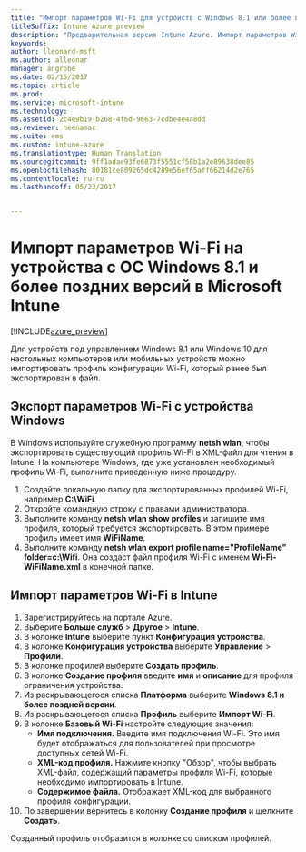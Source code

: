```yaml
---
title: "Импорт параметров Wi-Fi для устройств с Windows 8.1 или более поздней версии"
titleSuffix: Intune Azure preview
description: "Предварительная версия Intune Azure. Импорт параметров Wi-Fi из Windows в профиль Wi-Fi в Intune."
keywords: 
author: lleonard-msft
ms.author: alleonar
manager: angrobe
ms.date: 02/15/2017
ms.topic: article
ms.prod: 
ms.service: microsoft-intune
ms.technology: 
ms.assetid: 2c4e9b19-b268-4f6d-9663-7cdbe4e4a8dd
ms.reviewer: heenamac
ms.suite: ems
ms.custom: intune-azure
ms.translationtype: Human Translation
ms.sourcegitcommit: 9ff1adae93fe6873f5551cf58b1a2e89638dee85
ms.openlocfilehash: 80181ce809265dc4289e56ef65aff66214d2e765
ms.contentlocale: ru-ru
ms.lasthandoff: 05/23/2017


---
```


# <a name="how-to-import-wi-fi-settings-for-windows-81-and-later-devices-in-microsoft-intune"></a>Импорт параметров Wi-Fi на устройства с ОС Windows 8.1 и более поздних версий в Microsoft Intune

[!INCLUDE[azure_preview](./includes/azure_preview.md)]

Для устройств под управлением Windows 8.1 или Windows 10 для настольных компьютеров или мобильных устройств можно импортировать профиль конфигурации Wi-Fi, который ранее был экспортирован в файл.

## <a name="export-wi-fi-settings-from-a-windows-device"></a>Экспорт параметров Wi-Fi с устройства Windows

В Windows используйте служебную программу **netsh wlan**, чтобы экспортировать существующий профиль Wi-Fi в XML-файл для чтения в Intune. На компьютере Windows, где уже установлен необходимый профиль Wi-Fi, выполните приведенную ниже процедуру.
1. Создайте локальную папку для экспортированных профилей Wi-Fi, например **С:\WiFi**.
1. Откройте командную строку с правами администратора.
1. Выполните команду **netsh wlan show profiles** и запишите имя профиля, который требуется экспортировать. В этом примере профиль имеет имя **WiFiName**.
1. Выполните команду **netsh wlan export profile name="ProfileName" folder=c:\Wifi**. Она создаст файл профиля Wi-Fi с именем **Wi-Fi-WiFiName.xml** в конечной папке.

## <a name="import-the-wi-fi-settings-into-intune"></a>Импорт параметров Wi-Fi в Intune

1. Зарегистрируйтесь на портале Azure.
2. Выберите **Больше служб** > **Другое** > **Intune**.
3. В колонке **Intune** выберите пункт **Конфигурация устройства**.
2. В колонке **Конфигурация устройства** выберите **Управление** > **Профили**.
3. В колонке профилей выберите **Создать профиль**.
4. В колонке **Создание профиля** введите **имя** и **описание** для профиля ограничения устройства.
5. Из раскрывающегося списка **Платформа** выберите **Windows 8.1 и более поздней версии**.
6. Из раскрывающегося списка **Профиль** выберите **Импорт Wi-Fi**.
7. В колонке **Базовый Wi-Fi** настройте следующие значения:
    - **Имя подключения.** Введите имя подключения Wi-Fi. Это имя будет отображаться для пользователей при просмотре доступных сетей Wi-Fi.
    - **XML-код профиля.** Нажмите кнопку "Обзор", чтобы выбрать XML-файл, содержащий параметры профиля Wi-Fi, которые необходимо импортировать в Intune.
    - **Содержимое файла.** Отображает XML-код для выбранного профиля конфигурации.
8. По завершении вернитесь в колонку **Создание профиля** и щелкните **Создать**.

Созданный профиль отобразится в колонке со списком профилей.

